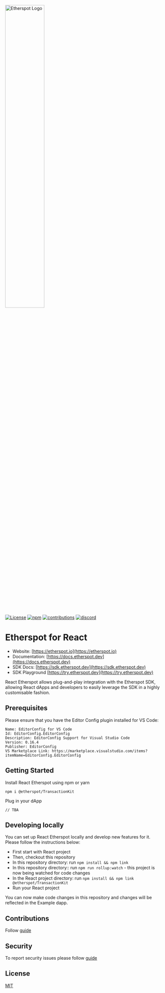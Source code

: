 <a href="https://etherspot.io"> <img src=".github/etherspot-logo.svg" alt="Etherspot Logo" style="width: 50%; height: auto; margin: auto;"></a>

[![License](https://img.shields.io/github/license/etherspot/TransactionKit)](https://github.com/etherspot/TransactionKit/LICENSE) 
[![npm](https://img.shields.io/npm/v/@etherspot/TransactionKit)](https://www.npmjs.com/package/@etherspot/TransactionKit) 
[![contributions](https://img.shields.io/github/contributors/etherspot/TransactionKit)](https://github.com/etherspot/TransactionKit/graphs/contributors) 
[![discord](https://img.shields.io/discord/996437599453450280)](https://discord.etherspot.io)

# Etherspot for React

- Website: [https://etherspot.io](https://etherspot.io)
- Documentation: [https://docs.etherspot.dev](https://docs.etherspot.dev)
- SDK Docs: [https://sdk.etherspot.dev](https://sdk.etherspot.dev)
- SDK Playground [https://try.etherspot.dev](https://try.etherspot.dev)

React Etherspot allows plug-and-play integration with the Etherspot SDK, allowing React dApps and developers to easily leverage the SDK in a highly customisable fashion.

## Prerequisites

Please ensure that you have the Editor Config plugin installed for VS Code:

```
Name: EditorConfig for VS Code
Id: EditorConfig.EditorConfig
Description: EditorConfig Support for Visual Studio Code
Version: 0.16.4
Publisher: EditorConfig
VS Marketplace Link: https://marketplace.visualstudio.com/items?itemName=EditorConfig.EditorConfig
```

## Getting Started

Install React Etherspot using npm or yarn

```
npm i @etherspot/TransactionKit
```
Plug in your dApp

```
// TBA
```

## Developing locally
You can set up React Etherspot locally and develop new features for it. Please follow the instructions below:

- First start with React project
- Then, checkout this repository
- In this repository directory: run `npm install && npm link`
- In this repository directory:: run `npm run rollup:watch` - this project is now being watched for code changes
- In the React project directory: run `npm install && npm link @etherspot/TransactionKit`
- Run your React project

You can now make code changes in this repository and changes will be reflected in the Example dapp.

## Contributions

Follow [guide](./CONTRIBUTING.md)

## Security

To report security issues please follow [guide](./SECURITY.md)
## License
[MIT](./LICENSE)
